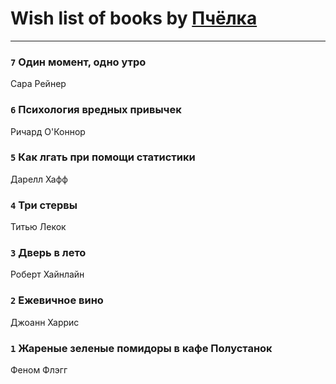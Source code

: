 # Wish list of books by [Пчёлка](http://vk.com/id70343728)
---

### `7` Один момент, одно утро
Сара Рейнер

### `6` Психология вредных привычек
Ричард О'Коннор

### `5` Как лгать при помощи статистики
Дарелл Хафф

### `4` Три стервы
Титью Лекок

### `3` Дверь в лето
Роберт Хайнлайн

### `2` Ежевичное вино
Джоанн Харрис

### `1` Жареные зеленые помидоры в кафе Полустанок
Феном Флэгг

